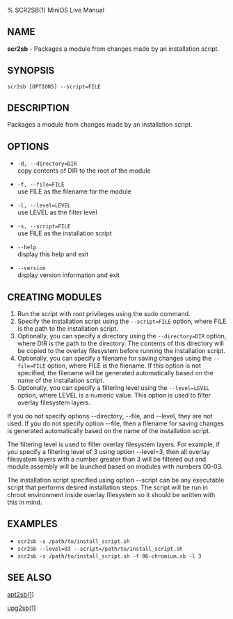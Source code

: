 % SCR2SB(1) MiniOS Live Manual

## NAME
**scr2sb** - Packages a module from changes made by an installation script.

## SYNOPSIS
`scr2sb [OPTIONS] --script=FILE`

## DESCRIPTION
Packages a module from changes made by an installation script.

## OPTIONS
* `-d, --directory=DIR`  
    copy contents of DIR to the root of the module

* `-f, --file=FILE`  
    use FILE as the filename for the module

* `-l, --level=LEVEL`  
    use LEVEL as the filter level

* `-s, --script=FILE`  
    use FILE as the installation script

* `--help`  
    display this help and exit

* `--version`  
    display version information and exit

## CREATING MODULES
1. Run the script with root privileges using the sudo command.
2. Specify the installation script using the `--script=FILE` option, where FILE is the path to the installation script.
3. Optionally, you can specify a directory using the `--directory=DIR` option, where DIR is the path to the directory. The contents of this directory will be copied to the overlay filesystem before running the installation script.
4. Optionally, you can specify a filename for saving changes using the `--file=FILE` option, where FILE is the filename. If this option is not specified, the filename will be generated automatically based on the name of the installation script.
5. Optionally, you can specify a filtering level using the `--level=LEVEL` option, where LEVEL is a numeric value. This option is used to filter overlay filesystem layers.

If you do not specify options --directory, --file, and --level, they are not used. If you do not specify option --file, then a filename for saving changes is generated automatically based on the name of the installation script.

The filtering level is used to filter overlay filesystem layers. For example, if you specify a filtering level of 3 using option --level=3, then all overlay filesystem layers with a number greater than 3 will be filtered out and module assembly will be launched based on modules with numbers 00-03. 

The installation script specified using option --script can be any executable script that performs desired installation steps. The script will be run in chroot environment inside overlay filesystem so it should be written with this in mind.

## EXAMPLES
- `scr2sb -s /path/to/install_script.sh`
- `scr2sb --level=03 --script=/path/to/install_script.sh`
- `scr2sb -s /path/to/install_script.sh -f 06-chromium.sb -l 3`

## SEE ALSO

[apt2sb(1)](man:apt2sb.1)

[upg2sb(1)](man:upg2sb.1)